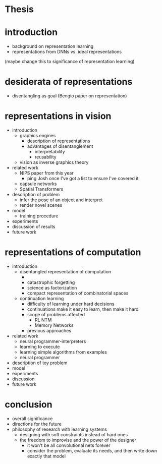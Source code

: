 Thesis
=======

# introduction
- background on representation learning
- representations from DNNs vs. ideal representations


(maybe change this to significance of representation learning)
# desiderata of representations
- disentangling as goal (Bengio paper on representation)


# representations in vision
- introduction
	- graphics engines
		- description of representations
		- advantages of disentanglement
			- interpretability
			- reusability
	- vision as inverse graphics theory
- related work
	- NIPS paper from this year
		- ping Josh once I've got a list to ensure I've covered it
	- capsule networks
	- Spatial Transformers
- description of problem
	- infer the pose of an object and interpret
	- render novel scenes
- model
	- training procedure
- experiments
- discussion of results
- future work


# representations of computation
- introduction
	- disentangled representation of computation
		- <steal from proposal>
		- catastrophic forgetting
		- science as factorization
		- compact representation of combinatorial spaces
	- continuation learning
		- difficulty of learning under hard decisions
		- continuations make it easy to learn, then make it hard
		- scope of problems affected
			- RL NTM
			- Memory Networks
		- previous approaches
- related work
	- neural programmer-interpreters
	- learning to execute
	- learning simple algorithms from examples
	- neural programmer
- description of toy problem
- model <steal from proposal>
- experiments
- discussion
- future work

# conclusion
- overall significance
- directions for the future
- philosophy of research with learning systems
	- designing with soft constraints instead of hard ones
	- the freedom to improvise and the power of the designer
		- it won't be all convolutional nets forever
		- consider the problem, evaluate its needs, and then write down exactly that model

